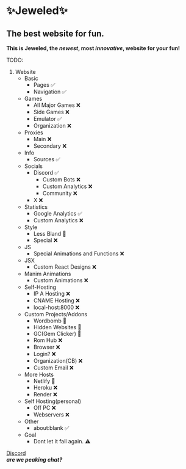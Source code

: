# ✨Jeweled✨
## The best website for fun.
**This is Jeweled, the _newest_, most _innovative_, website for your fun!**

TODO:
1. Website
   - Basic
      - Pages ✅
      - Navigation ✅
   - Games
     - All Major Games ❌
     - Side Games ❌
     - Emulator ✅
     - Organization ❌
   - Proxies
     - Main ❌
     - Secondary ❌
   - Info
     - Sources ✅
   - Socials
     - Discord ✅
        - Custom Bots ❌
        - Custom Analytics ❌
        - Community ❌
     - X ❌
   - Statistics 
     - Google Analytics ✅
     - Custom Analytics ❌
   - Style 
     - Less Bland 🚧
     - Special ❌
   - JS
     - Special Animations and Functions ❌
   - JSX
     - Custom React Designs ❌
   - Manim Animations
     - Custom Animations ❌
   - Self-Hosting
     - IP A Hosting ❌
     - CNAME Hosting ❌
     - local-host:8000 ❌
   - Custom Projects/Addons
     - Wordbomb 🚧
     - Hidden Websites 🚧
     - GC(Gem Clicker) 🚧
     - Rom Hub ❌
     - Browser ❌
     - Login? ❌
     - Organization(CB) ❌
     - Custom Email ❌
   - More Hosts
     - Netlify 🚧
     - Heroku ❌
     - Render ❌
   - Self Hosting(personal)
     - Off PC ❌
     - Webservers ❌
   - Other
      - about:blank ✅
   - Goal
     - Dont let it fail again. ⚠️

<a href="https://discord.gg/FTbkTFqMXw">Discord</a> <br>
***are we peaking chat?***
